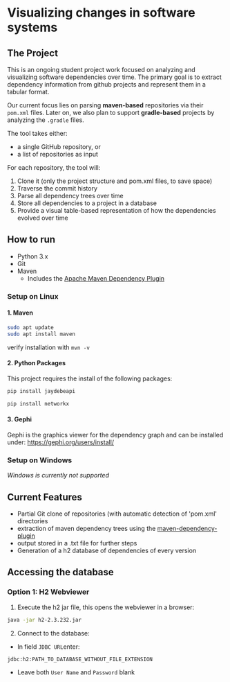 # Visualizing changes in software systems

## The Project

This is an ongoing student project work focused on analyzing and visualizing software dependencies over time.
The primary goal is to extract dependency information from github projects and represent them in a tabular format.

Our current focus lies on parsing **maven-based** repositories via their `pom.xml` files.
Later on, we also plan to support **gradle-based** projects by analyzing the `.gradle` files.

The tool takes either:
- a single GitHub repository, or
- a list of repositories as input

For each repository, the tool will:
1. Clone it (only the project structure and pom.xml files, to save space)
2. Traverse the commit history
3. Parse all dependency trees over time
4. Store all dependencies to a project in a database
5. Provide a visual table-based representation of how the dependencies evolved over time

## How to run

- Python 3.x
- Git
- Maven
    - Includes the [Apache Maven Dependency Plugin](https://github.com/apache/maven-dependency-plugin/)

### Setup on Linux

#### 1. Maven
```bash
sudo apt update
sudo apt install maven
```
verify installation with
```mvn -v```

#### 2. Python Packages
This project requires the install of the following packages:
```bash
pip install jaydebeapi

pip install networkx
```

#### 3. Gephi
Gephi is the graphics viewer for the dependency graph and can be installed under:
https://gephi.org/users/install/

### Setup on Windows
*Windows is currently not supported*

## Current Features

- Partial Git clone of repositories (with automatic detection of 'pom.xml' directories
- extraction of maven dependency trees using the [maven-dependency-plugin](https://github.com/apache/maven-dependency-plugin/)
- output stored in a .txt file for further steps
- Generation of a h2 database of dependencies of every version

## Accessing the database
### Option 1: H2 Webviewer
1. Execute the h2 jar file, this opens the webviewer in a browser:
```bash
java -jar h2-2.3.232.jar
```
2. Connect to the database:

- In field `JDBC URL`enter:
``` 
jdbc:h2:PATH_TO_DATABASE_WITHOUT_FILE_EXTENSION
```
- Leave both `User Name` and `Password` blank
